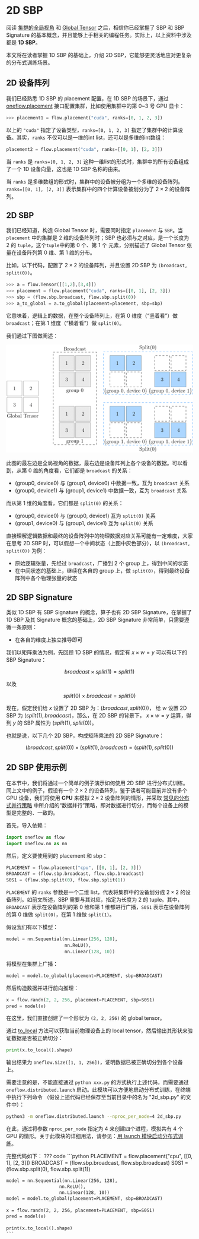 # 2D SBP

阅读 [集群的全局视角](./02_sbp.md) 和 [Global Tensor](./03_consistent_tensor.md) 之后，相信你已经掌握了 SBP 和 SBP Signature 的基本概念，并且能够上手相关的编程任务。实际上，以上资料中涉及都是 **1D SBP**。

本文将在读者掌握 1D SBP 的基础上，介绍 2D SBP，它能够更灵活地应对更复杂的分布式训练场景。

## 2D 设备阵列

我们已经熟悉 1D SBP 的 placement 配置，在 1D SBP 的场景下，通过 [oneflow.placement](https://start.oneflow.org/oneflow-api-cn/placement.html#oneflow.placement) 接口配置集群，比如使用集群中的第 0~3 号 GPU 显卡：

```python
>>> placement1 = flow.placement("cuda", ranks=[0, 1, 2, 3])
```

以上的 `"cuda"` 指定了设备类型，`ranks=[0, 1, 2, 3]` 指定了集群中的计算设备。其实，`ranks` 不仅可以是一维的int list，还可以是多维的int数组：

```python
placement2 = flow.placement("cuda", ranks=[[0, 1], [2, 3]])
```

当 `ranks` 是 `ranks=[0, 1, 2, 3]` 这种一维list的形式时，集群中的所有设备组成了一个 1D 设备向量，这也是 1D SBP 名称的由来。

当 `ranks` 是多维数组的形式时，集群中的设备被分组为一个多维的设备阵列。`ranks=[[0, 1], [2, 3]]` 表示集群中的四个计算设备被划分为了 $2 \times 2$ 的设备阵列。

## 2D SBP

我们已经知道，构造 Global Tensor 时，需要同时指定 `placement` 与 `SBP`。当 `placement` 中的集群是 2 维的设备阵列时；SBP 也必须与之对应，是一个长度为 2 的 `tuple`，这个`tuple`中的第 0 个、第 1 个 元素，分别描述了 Global Tensor 张量在设备阵列第 0 维、第 1 维的分布。

比如，以下代码，配置了 $2 \times 2$ 的设备阵列，并且设置 2D SBP 为 `(broadcast, split(0))`。

```python
>>> a = flow.Tensor([[1,2],[3,4]])
>>> placement = flow.placement("cuda", ranks=[[0, 1], [2, 3]])
>>> sbp = (flow.sbp.broadcast, flow.sbp.split(0))
>>> a_to_global = a.to_global(placement=placement, sbp=sbp)
```

它意味着，逻辑上的数据，在整个设备阵列上，在第 0 维度（“竖着看”）做 `broadcast`；在第 1 维度（“横着看”）做 `split(0)`。

我们通过下图做阐述：

![](./imgs/2d-sbp.png)

此图的最左边是全局视角的数据，最右边是设备阵列上各个设备的数据。可以看到，从第 0 维的角度看，它们都是 `broadcast` 的关系：

- (group0, device0) 与 (group1, device0) 中数据一致，互为 `broadcast` 关系
- (group0, device1) 与 (group1, device1) 中数据一致，互为 `broadcast` 关系

而从第 1 维的角度看，它们都是 `split(0)` 的关系：

- (group0, device0) 与 (group0, device1) 互为 `split(0)` 关系
- (group1, device0) 与 (group1, device1) 互为 `split(0)` 关系

直接理解逻辑数据和最终的设备阵列中的物理数据对应关系可能有一定难度，大家在思考 2D SBP 时，可以假想一个中间状态（上图中灰色部分），以 `(broadcast, split(0))` 为例：

- 原始逻辑张量，先经过 `broadcast`，广播到 2 个 group 上，得到中间的状态
- 在中间状态的基础上，继续在各自的 group 上，做 `split(0)`，得到最终设备阵列中各个物理张量的状态

## 2D SBP Signature

类似 1D SBP 有 SBP Signature 的概念，算子也有 2D SBP Signature，在掌握了 1D SBP 及其 Signature 概念的基础上，2D SBP Signature 非常简单，只需要遵循一条原则：

- 在各自的维度上独立推导即可

我们以矩阵乘法为例，先回顾 1D SBP 的情况，假定有 $x \times w = y$ 可以有以下的 SBP Signature：

$$ broadcast \times split(1) = split(1) $$

以及

$$ split(0) \times broadcast = split(0) $$

现在，假定我们给 $x$ 设置了 2D SBP 为：$(broadcast, split(0))$， 给 $w$ 设置 2D SBP 为 $(split(1), broadcast)$，那么，在 2D SBP 的背景下， $x \times w = y$ 运算，得到 $y$ 的 SBP 属性为 $(split(1), split(0))$。

也就是说，以下几个 2D SBP，构成矩阵乘法的 2D SBP Signature：

$$ (broadcast, split(0)) \times (split(1), broadcast) =  (split(1), split(0)) $$


## 2D SBP 使用示例

在本节中，我们将通过一个简单的例子演示如何使用 2D SBP 进行分布式训练。同上文中的例子，假设有一个 $2 \times 2$ 的设备阵列，鉴于读者可能目前并没有多个 GPU 设备，我们将使用 **CPU** 来模拟 $2 \times 2$ 设备阵列的情形，并采取 [常见的分布式并行策略](./01_introduction.md) 中所介绍的“数据并行”策略，即对数据进行切分，而每个设备上的模型是完整的、一致的。


首先，导入依赖：
```python
import oneflow as flow
import oneflow.nn as nn
```

然后，定义要使用到的 placement 和 sbp：
```python
PLACEMENT = flow.placement("cpu", [[0, 1], [2, 3]])
BROADCAST = (flow.sbp.broadcast, flow.sbp.broadcast)
S0S1 = (flow.sbp.split(0), flow.sbp.split(1))
```
`PLACEMENT` 的 `ranks` 参数是一个二维 list，代表将集群中的设备划分成 $2 \times 2$ 的设备阵列。如前文所述，SBP 需要与其对应，指定为长度为 2 的 tuple。其中，`BROADCAST` 表示在设备阵列的第 0 维和第 1 维都进行广播，`S0S1` 表示在设备阵列的第 0 维做 `split(0)`，在第 1 维做 `split(1)`。


假设我们有以下模型：
```python
model = nn.Sequential(nn.Linear(256, 128),
                      nn.ReLU(),
                      nn.Linear(128, 10))
```
将模型在集群上广播：
```python
model = model.to_global(placement=PLACEMENT, sbp=BROADCAST)
```

然后构造数据并进行前向推理：
```python
x = flow.randn(2, 2, 256, placement=PLACEMENT, sbp=S0S1)
pred = model(x)
```
在这里，我们直接创建了一个形状为 `(2, 2, 256)` 的 global tensor。

通过 [to_local](https://oneflow.readthedocs.io/en/master/tensor.html#oneflow.Tensor.to_local) 方法可以获取当前物理设备上的 local tensor，然后输出其形状来验证数据是否被正确切分：
```python
print(x.to_local().shape)
```
输出结果为 `oneflow.Size([1, 1, 256])`，证明数据已被正确切分到各个设备上。


需要注意的是，不能直接通过 `python xxx.py` 的方式执行上述代码，而需要通过 `oneflow.distributed.launch` 启动。此模块可以方便地启动分布式训练，在终端中执行下列命令 （假设上述代码已经保存至当前目录中的名为 "2d_sbp.py" 的文件中）：
```bash
python3 -m oneflow.distributed.launch --nproc_per_node=4 2d_sbp.py
```
在此，通过将参数 `nproc_per_node` 指定为 4 来创建四个进程，模拟共有 4 个 GPU 的情形。关于此模块的详细用法，请参见：[用 launch 模块启动分布式训练](./04_launch.md)。


完整代码如下：
??? code
    ```python
    PLACEMENT = flow.placement("cpu", [[0, 1], [2, 3]])
    BROADCAST = (flow.sbp.broadcast, flow.sbp.broadcast)
    S0S1 = (flow.sbp.split(0), flow.sbp.split(1))

    model = nn.Sequential(nn.Linear(256, 128),
                        nn.ReLU(),
                        nn.Linear(128, 10))
    model = model.to_global(placement=PLACEMENT, sbp=BROADCAST)

    x = flow.randn(2, 2, 256, placement=PLACEMENT, sbp=S0S1)
    pred = model(x)

    print(x.to_local().shape)
    ```
